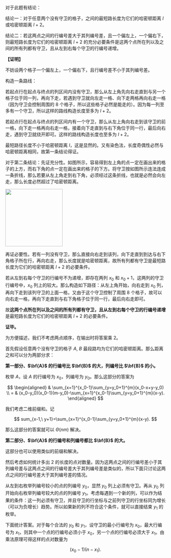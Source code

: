 对于此题有结论：

结论一：对于任意两个没有守卫的格子，之间的最短路长度为它们的哈密顿距离 $l$ 或哈密顿距离 $l+2$。

结论二：若这两点之间的行编号差大于其列编号差，且一个偏左上，一个偏右下，则最短路长度为它们的哈密顿距离 $l+2$ 的充分必要条件是这两个点所在列以及之间的所有列都有守卫，且从左到右每个守卫的行编号递增。

**【证明】**

不妨设两个格子一个偏左上，一个偏右下，且行编号差不小于其列编号差。

构造一条路线：

若起点行在起点与终点的列区间内没有守卫，那么从左上角先向右走直到与另一个格子位于同一列，再向下走，若遇到守卫就向左走一格、向下走两格再向右走一格（因为守卫会控制周围的 $8$ 个格子，所以这些格子必然是能走的）。因为每一列至多有一个守卫，所以这样的路线构造长度至多为 $l+2$。

若起点行在起点与终点的列区间内有一个守卫，那么从左上角向右走到该守卫的前一格，向下走一格再向右走一格，接着向下走直到与右下角位于同一行，最后向右走，遇到守卫就绕开即可。这样的路线构造长度也至多为 $l+2$。

最短路径长度不小于哈密顿距离 $l$，这是显然的。又有染色法，长度奇偶性必然与哈密顿距离相同，故第一条结论得证。

对于第二条结论：先证充分性。如图所示，容易得到左上角的点一定在画出来的格子的上方，而右下角的点一定在画出来的格子的下方。将守卫按如图所示连法连成一条折线，那么若要从左上角走到右下角，必须经过这条折线，也就是必然会向左走，那么长度必然超过了哈密顿距离。

<img src="https://molmin.github.io/problem/43/1.png" width=180px>

再证必要性。若有一列没有守卫，那么直接向右走到该列，向下走直到到达与右下角格子所在行，再向右走，那么长度就是哈密顿距离，故所有列都有守卫是最短路长度为它们的哈密顿距离 $l+2$ 的必要条件。

若从左到右每个守卫的行编号不为递增，即存在两列 $x_0$ 和 $x_0+1$，这两列的守卫行编号中，$x_0$ 列上的较大。那么构造如下路径：从左上角开始，向右走到 $x_0$ 列，再向下走到该列守卫的上面一格，又由于这个守卫控制了周围 $8$ 个格子，故可以向右走一格，再向下走直到与右下角格子位于同一行，最后向右走即可。

故**这两个点所在列以及之间的所有列都有守卫，且从左到右每个守卫的行编号递增**是最短路长度为它们的哈密顿距离 $l+2$ 的必要条件。

**证毕。**

为方便描述，我们不考虑两点顺序，在输出时将答案乘 $2$。

首先假设任意两个没有守卫的格子 $A,\ B$ 最段路均为它们的哈密顿距离。那么距离之和可以分为两部分求：

**第一部分、$\bf{A}$ 的行编号比 $\bf{B}$ 的大，列编号比 $\bf{B}$ 的小。**

枚举 $A$，设 $A$ 的行编号为 $x_0$，列编号为 $y_0$。那么这部分的答案为

$$
\begin{aligned}
  & \sum_{x=1}^{x_0-1}\sum_{y=y_0+1}^{m}(x_0-x+y-y_0) \\
= & (x_0-y_0)(x_0-1)(m-y_0)-\sum_{x=1}^{x_0-1}\sum_{y=y_0+1}^{m}(x-y).
\end{aligned}
$$

我们考虑二维前缀和。记

$$
sum_{x-1,\ y+1}=\sum_{x=1}^{x_0-1}\sum_{y=y_0+1}^{m}(x-y).
$$

那么这部分的答案就可以 $\Theta(nm)$ 解决。

**第二部分、$\bf{A}$ 的行编号和列编号都比 $\bf{B}$ 的大。**

这部分也可以使用类似的前缀和解决。

然后考虑如何统计多出 $2$ 的长度的点对数量。因为这两点之间的行编号差小于其列编号差与这两点之间的行编号差大于其列编号差是类似的，所以下面只讨论这两点之间的行编号差大于其列编号差的情况。

从左到右枚举列编号较小的点的列编号 $y_0$，显然 $y_0$ 列上必须有守卫。再从 $y_0$ 列开始向右枚举列编号较大的点的列编号 $y_1$。考虑每遇到一个新的列，可以作为结果的条件：这一列必须有守卫，并且守卫的行坐标与之前列守卫的行坐标同为增长（可以为负增长）趋势。所以如果新的列不符合这个条件，就可以直接结束 $y_1$ 的枚举。

下面统计答案。对于每个合法的 $y_0$ 和 $y_1$，设守卫的最小行编号为 $x_0$，最大行编号为 $x_1$，则其中一个点的行编号必须小于 $x_0$，另一个点的行编号必须大于 $x_1$。由乘法原理可得这样的点对数量为

$$
(x_0-1)(n-x_1).
$$
